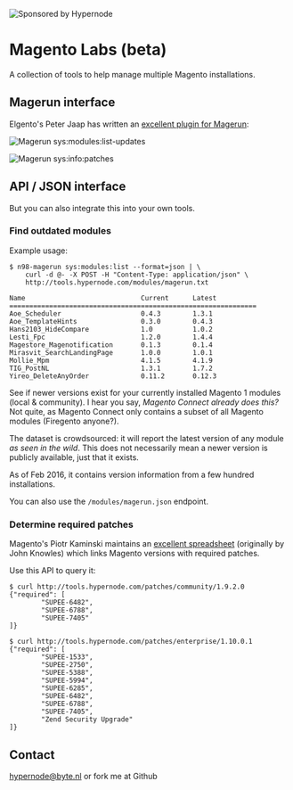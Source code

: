 ![Sponsored by Hypernode](hypernode-logo.png)

# Magento Labs (beta)

A collection of tools to help manage multiple Magento installations.

## Magerun interface

Elgento's Peter Jaap has written an [excellent plugin for Magerun](https://github.com/Hypernode/hypernode-magerun):

![Magerun sys:modules:list-updates](https://cloud.githubusercontent.com/assets/431360/12973661/3d7842ec-d0ae-11e5-9ebb-40da2ceac3e3.png)

![Magerun sys:info:patches](https://cloud.githubusercontent.com/assets/431360/12973660/3d77a648-d0ae-11e5-8a74-ddefb0e90d81.png)

## API / JSON interface

But you can also integrate this into your own tools.

### Find outdated modules

Example usage:
```
$ n98-magerun sys:modules:list --format=json | \
    curl -d @- -X POST -H "Content-Type: application/json" \
    http://tools.hypernode.com/modules/magerun.txt

Name                             Current      Latest
==============================================================
Aoe_Scheduler                    0.4.3        1.3.1
Aoe_TemplateHints                0.3.0        0.4.3
Hans2103_HideCompare             1.0          1.0.2
Lesti_Fpc                        1.2.0        1.4.4
Magestore_Magenotification       0.1.3        0.1.4
Mirasvit_SearchLandingPage       1.0.0        1.0.1
Mollie_Mpm                       4.1.5        4.1.9
TIG_PostNL                       1.3.1        1.7.2
Yireo_DeleteAnyOrder             0.11.2       0.12.3
```

See if newer versions exist for your currently installed Magento 1 modules (local & community). I hear you say, _Magento Connect already does this?_ Not quite, as Magento Connect only contains a subset of all Magento modules (Firegento anyone?).

The dataset is crowdsourced: it will report the latest version of any module _as seen in the wild_. This does not necessarily mean a newer version is publicly available, just that it exists.

As of Feb 2016, it contains version information from a few hundred installations.

You can also use the `/modules/magerun.json` endpoint.

### Determine required patches

Magento's Piotr Kaminski maintains an [excellent spreadsheet](https://docs.google.com/spreadsheets/d/1MTbU9Bq130zrrsJwLIB9d8qnGfYZnkm4jBlfNaBF19M/pubhtml?widget=true) (originally by John Knowles) which links Magento versions with required patches.

Use this API to query it:

```
$ curl http://tools.hypernode.com/patches/community/1.9.2.0
{"required": [
        "SUPEE-6482",
        "SUPEE-6788",
        "SUPEE-7405"
]}

$ curl http://tools.hypernode.com/patches/enterprise/1.10.0.1
{"required": [
        "SUPEE-1533",
        "SUPEE-2750",
        "SUPEE-5388",
        "SUPEE-5994",
        "SUPEE-6285",
        "SUPEE-6482",
        "SUPEE-6788",
        "SUPEE-7405",
        "Zend Security Upgrade"
]}
```

## Contact

[hypernode@byte.nl](mailto:hypernode@byte.nl) or fork me at Github
